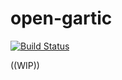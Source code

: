 # open-gartic
[![Build Status](https://travis-ci.org/renanpvaz/open-gartic.svg?branch=master)](https://travis-ci.org/renanpvaz/open-gartic)

((WIP))
